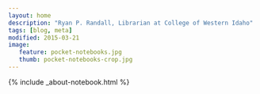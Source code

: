 ```yaml
---
layout: home
description: "Ryan P. Randall, Librarian at College of Western Idaho"
tags: [blog, meta]
modified: 2015-03-21
image:
   feature: pocket-notebooks.jpg
   thumb: pocket-notebooks-crop.jpg
---
```


{% include _about-notebook.html %}
<!-- markdownfix_ -->  
